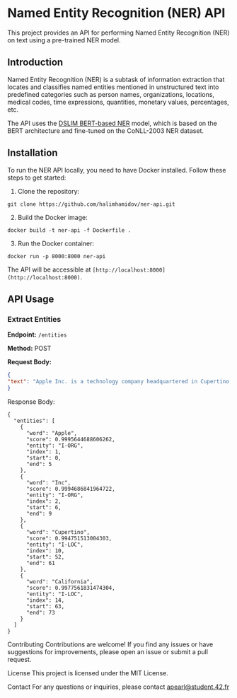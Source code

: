 # Named Entity Recognition (NER) API

This project provides an API for performing Named Entity Recognition (NER) on text using a pre-trained NER model.

## Introduction

Named Entity Recognition (NER) is a subtask of information extraction that locates and classifies named entities mentioned in unstructured text into predefined categories such as person names, organizations, locations, medical codes, time expressions, quantities, monetary values, percentages, etc.

The API uses the [DSLIM BERT-based NER](https://huggingface.co/dslim/bert-base-NER) model, which is based on the BERT architecture and fine-tuned on the CoNLL-2003 NER dataset.

## Installation

To run the NER API locally, you need to have Docker installed. Follow these steps to get started:

1. Clone the repository:

`git clone https://github.com/halimhamidov/ner-api.git`

2. Build the Docker image:

`docker build -t ner-api -f Dockerfile .`

3. Run the Docker container:

`docker run -p 8000:8000 ner-api`

The API will be accessible at 
`[http://localhost:8000](http://localhost:8000)`.

## API Usage

### Extract Entities

**Endpoint:** `/entities`

**Method:** POST

**Request Body:**

```json
{
"text": "Apple Inc. is a technology company headquartered in Cupertino, California."
}
```
Response Body:

```
{
  "entities": [
    {
      "word": "Apple",
      "score": 0.9995644688606262,
      "entity": "I-ORG",
      "index": 1,
      "start": 0,
      "end": 5
    },
    {
      "word": "Inc",
      "score": 0.9994686841964722,
      "entity": "I-ORG",
      "index": 2,
      "start": 6,
      "end": 9
    },
    {
      "word": "Cupertino",
      "score": 0.994751513004303,
      "entity": "I-LOC",
      "index": 10,
      "start": 52,
      "end": 61
    },
    {
      "word": "California",
      "score": 0.9977561831474304,
      "entity": "I-LOC",
      "index": 14,
      "start": 63,
      "end": 73
    }
  ]
}
```
Contributing
Contributions are welcome! If you find any issues or have suggestions for improvements, please open an issue or submit a pull request.

License
This project is licensed under the MIT License.

Contact
For any questions or inquiries, please contact apearl@student.42.fr


